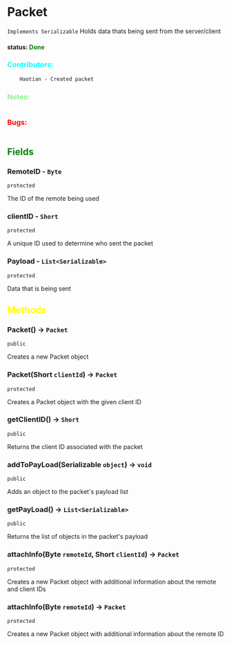 # Packet
`Implements Serializable` 
Holds data thats being sent from the server/client

#### status: <span style="color:Green;">Done</span>
### <span style="color:cyan;">Contributors:</span>
<!--put your names here between the ``` if you worked on it, and put what you did-->
```diff
    Haotian - Created packet
```
### <span style="color:lightgreen;">Notes:</span>
```diff

```
### <span style="color:red;">Bugs:</span>
```diff
```
## <span style="color:green;">Fields</span>

### RemoteID - `Byte`
`protected`

The ID of the remote being used

### clientID - `Short`
`protected`

A unique ID used to determine who sent the packet

### Payload - `List<Serializable>`
`protected`

Data that is being sent

## <span style="color:yellow;">Methods</span>

### Packet() -> `Packet`
`public`

Creates a new Packet object

### Packet(Short `clientId`) -> `Packet`
`protected`

Creates a Packet object with the given client ID

### getClientID() -> `Short`
`public`

Returns the client ID associated with the packet

### addToPayLoad(Serializable `object`) -> `void`
`public`

Adds an object to the packet's payload list

### getPayLoad() -> `List<Serializable>`
`public`

Returns the list of objects in the packet's payload

### attachInfo(Byte `remoteId`, Short `clientId`) -> `Packet`
`protected`

Creates a new Packet object with additional information about the remote and client IDs

### attachInfo(Byte `remoteId`) -> `Packet`
`protected`

Creates a new Packet object with additional information about the remote ID


